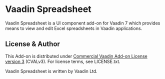 # Vaadin Spreadsheet

Vaadin Spreadsheet is a UI component add-on for Vaadin 7 which provides means to view and edit Excel spreadsheets in Vaadin applications.

## License & Author

This Add-on is distributed under [Commercial Vaadin Add-on License version 3](http://vaadin.com/license/cval-3) (CVALv3). For license terms, see LICENSE.txt.

Vaadin Spreadsheet is written by Vaadin Ltd.
